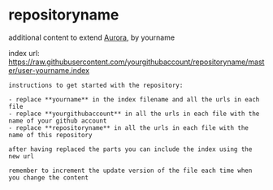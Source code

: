 # repositoryname
additional content to extend [Aurora](https://aurorabuilder.com/), by yourname

index url: https://raw.githubusercontent.com/yourgithubaccount/repositoryname/master/user-yourname.index

```
instructions to get started with the repository:

- replace **yourname** in the index filename and all the urls in each file
- replace **yourgithubaccount** in all the urls in each file with the name of your github account
- replace **repositoryname** in all the urls in each file with the name of this repository

after having replaced the parts you can include the index using the new url

remember to increment the update version of the file each time when you change the content
```
